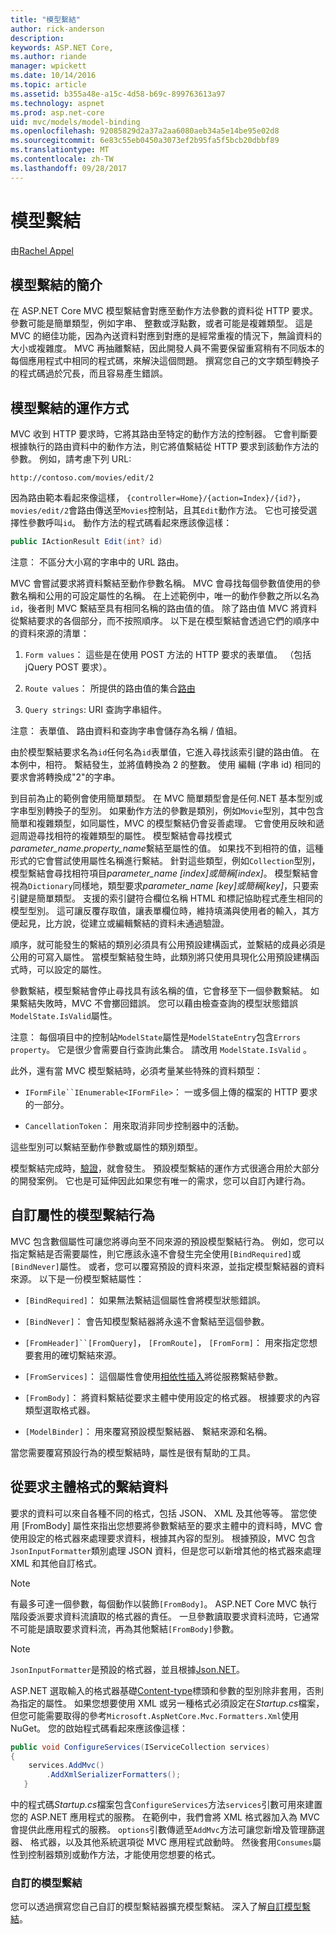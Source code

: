 ```yaml
---
title: "模型繫結"
author: rick-anderson
description: 
keywords: ASP.NET Core,
ms.author: riande
manager: wpickett
ms.date: 10/14/2016
ms.topic: article
ms.assetid: b355a48e-a15c-4d58-b69c-899763613a97
ms.technology: aspnet
ms.prod: asp.net-core
uid: mvc/models/model-binding
ms.openlocfilehash: 92085829d2a37a2aa6080aeb34a5e14be95e02d8
ms.sourcegitcommit: 6e83c55eb0450a3073ef2b95fa5f5bcb20dbbf89
ms.translationtype: MT
ms.contentlocale: zh-TW
ms.lasthandoff: 09/28/2017
---
```

# <a name="model-binding"></a>模型繫結

由[Rachel Appel](https://github.com/rachelappel)

## <a name="introduction-to-model-binding"></a>模型繫結的簡介

在 ASP.NET Core MVC 模型繫結會對應至動作方法參數的資料從 HTTP 要求。 參數可能是簡單類型，例如字串、 整數或浮點數，或者可能是複雜類型。 這是 MVC 的絕佳功能，因為內送資料對應到對應的是經常重複的情況下，無論資料的大小或複雜度。 MVC 再抽離繫結，因此開發人員不需要保留重寫稍有不同版本的每個應用程式中相同的程式碼，來解決這個問題。 撰寫您自己的文字類型轉換子的程式碼過於冗長，而且容易產生錯誤。

## <a name="how-model-binding-works"></a>模型繫結的運作方式

MVC 收到 HTTP 要求時，它將其路由至特定的動作方法的控制器。 它會判斷要根據執行的路由資料中的動作方法，則它將值繫結從 HTTP 要求到該動作方法的參數。 例如，請考慮下列 URL:

`http://contoso.com/movies/edit/2`

因為路由範本看起來像這樣， `{controller=Home}/{action=Index}/{id?}`，`movies/edit/2`會路由傳送至`Movies`控制站，且其`Edit`動作方法。 它也可接受選擇性參數呼叫`id`。 動作方法的程式碼看起來應該像這樣：

```csharp
public IActionResult Edit(int? id)
   ```

注意： 不區分大小寫的字串中的 URL 路由。

MVC 會嘗試要求將資料繫結至動作參數名稱。 MVC 會尋找每個參數值使用的參數名稱和公用的可設定屬性的名稱。 在上述範例中，唯一的動作參數之所以名為`id`，後者則 MVC 繫結至具有相同名稱的路由值的值。 除了路由值 MVC 將資料從繫結要求的各個部分，而不按照順序。 以下是在模型繫結會透過它們的順序中的資料來源的清單：

1. `Form values`： 這些是在使用 POST 方法的 HTTP 要求的表單值。 （包括 jQuery POST 要求）。

2. `Route values`： 所提供的路由值的集合[路由](../../fundamentals/routing.md)

3. `Query strings`: URI 查詢字串組件。

<!-- DocFX BUG
The link works but generates an error when building with DocFX
@fundamentals/routing
[Routing](xref:fundamentals/routing)
-->

注意： 表單值、 路由資料和查詢字串會儲存為名稱 / 值組。

由於模型繫結要求名為`id`任何名為`id`表單值，它進入尋找該索引鍵的路由值。 在本例中，相符。 繫結發生，並將值轉換為 2 的整數。 使用 編輯 (字串 id) 相同的要求會將轉換成"2"的字串。

到目前為止的範例會使用簡單類型。 在 MVC 簡單類型會是任何.NET 基本型別或字串型別轉換子的型別。 如果動作方法的參數是類別，例如`Movie`型別，其中包含簡單和複雜類型，如同屬性，MVC 的模型繫結仍會妥善處理。 它會使用反映和遞迴周遊尋找相符的複雜類型的屬性。 模型繫結會尋找模式*parameter_name.property_name*繫結至屬性的值。 如果找不到相符的值，這種形式的它會嘗試使用屬性名稱進行繫結。 針對這些類型，例如`Collection`型別，模型繫結會尋找相符項目*parameter_name [index]*或簡稱*[index]*。 模型繫結會視為`Dictionary`同樣地，類型要求*parameter_name [key]*或簡稱*[key]*，只要索引鍵是簡單類型。 支援的索引鍵符合欄位名稱 HTML 和標記協助程式產生相同的模型型別。 這可讓反覆存取值，讓表單欄位時，維持填滿與使用者的輸入，其方便起見，比方說，從建立或編輯繫結的資料未通過驗證。

順序，就可能發生的繫結的類別必須具有公用預設建構函式，並繫結的成員必須是公用的可寫入屬性。 當模型繫結發生時，此類別將只使用具現化公用預設建構函式時，可以設定的屬性。

參數繫結，模型繫結會停止尋找具有該名稱的值，它會移至下一個參數繫結。 如果繫結失敗時，MVC 不會擲回錯誤。 您可以藉由檢查查詢的模型狀態錯誤`ModelState.IsValid`屬性。

注意： 每個項目中的控制站`ModelState`屬性是`ModelStateEntry`包含`Errors property`。 它是很少會需要自行查詢此集合。 請改用 `ModelState.IsValid` 。

此外，還有當 MVC 模型繫結時，必須考量某些特殊的資料類型：

* `IFormFile``IEnumerable<IFormFile>`： 一或多個上傳的檔案的 HTTP 要求的一部分。

* `CancellationToken`： 用來取消非同步控制器中的活動。

這些型別可以繫結至動作參數或屬性的類別類型。

模型繫結完成時，[驗證](validation.md)，就會發生。 預設模型繫結的運作方式很適合用於大部分的開發案例。 它也是可延伸因此如果您有唯一的需求，您可以自訂內建行為。

## <a name="customize-model-binding-behavior-with-attributes"></a>自訂屬性的模型繫結行為

MVC 包含數個屬性可讓您將導向至不同來源的預設模型繫結行為。 例如，您可以指定繫結是否需要屬性，則它應該永遠不會發生完全使用`[BindRequired]`或`[BindNever]`屬性。 或者，您可以覆寫預設的資料來源，並指定模型繫結器的資料來源。 以下是一份模型繫結屬性：

* `[BindRequired]`： 如果無法繫結這個屬性會將模型狀態錯誤。

* `[BindNever]`： 會告知模型繫結器將永遠不會繫結至這個參數。

* `[FromHeader]``[FromQuery]`， `[FromRoute]`， `[FromForm]`： 用來指定您想要套用的確切繫結來源。

* `[FromServices]`： 這個屬性會使用[相依性插入](../../fundamentals/dependency-injection.md)將從服務繫結參數。

* `[FromBody]`： 將資料繫結從要求主體中使用設定的格式器。 根據要求的內容類型選取格式器。

* `[ModelBinder]`： 用來覆寫預設模型繫結器、 繫結來源和名稱。

當您需要覆寫預設行為的模型繫結時，屬性是很有幫助的工具。

## <a name="binding-formatted-data-from-the-request-body"></a>從要求主體格式的繫結資料

要求的資料可以來自各種不同的格式，包括 JSON、 XML 及其他等等。 當您使用 [FromBody] 屬性來指出您想要將參數繫結至的要求主體中的資料時，MVC 會使用設定的格式器來處理要求資料，根據其內容的型別。 根據預設，MVC 包含`JsonInputFormatter`類別處理 JSON 資料，但是您可以新增其他的格式器來處理 XML 和其他自訂格式。

> [!NOTE]
> 有最多可達一個參數，每個動作以裝飾`[FromBody]`。 ASP.NET Core MVC 執行階段委派要求資料流讀取的格式器的責任。 一旦參數讀取要求資料流時，它通常不可能是讀取要求資料流，再為其他繫結`[FromBody]`參數。

> [!NOTE]
> `JsonInputFormatter`是預設的格式器，並且根據[Json.NET](https://www.newtonsoft.com/json)。

ASP.NET 選取輸入的格式器基礎[Content-type](https://www.w3.org/Protocols/rfc1341/4_Content-Type.html)標頭和參數的型別除非套用，否則為指定的屬性。 如果您想要使用 XML 或另一種格式必須設定在*Startup.cs*檔案，但您可能需要取得的參考`Microsoft.AspNetCore.Mvc.Formatters.Xml`使用 NuGet。 您的啟始程式碼看起來應該像這樣：

```csharp
public void ConfigureServices(IServiceCollection services)
{
    services.AddMvc()
        .AddXmlSerializerFormatters();
   }
```

中的程式碼*Startup.cs*檔案包含`ConfigureServices`方法`services`引數可用來建置您的 ASP.NET 應用程式的服務。 在範例中，我們會將 XML 格式器加入為 MVC 會提供此應用程式的服務。 `options`引數傳遞至`AddMvc`方法可讓您新增及管理篩選器、 格式器，以及其他系統選項從 MVC 應用程式啟動時。 然後套用`Consumes`屬性到控制器類別或動作方法，才能使用您想要的格式。

### <a name="custom-model-binding"></a>自訂的模型繫結

您可以透過撰寫您自己自訂的模型繫結器擴充模型繫結。 深入了解[自訂模型繫結](../advanced/custom-model-binding.md)。
